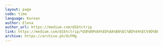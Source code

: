 ```yaml
---
layout: page
code: time
language: Korean
author: Elena
author_url: https://medium.com/@1btctrip
link: https://medium.com/@1btctrip/%EB%B9%84%ED%8A%B8%EC%BD%94%EC%9D%B8%EC%9D%80-%EC%8B%9C%EA%B0%84%EC%9D%B4%EB%8B%A4-892142b30f8e
archive: https://archive.ph/OcFMg
---
```

